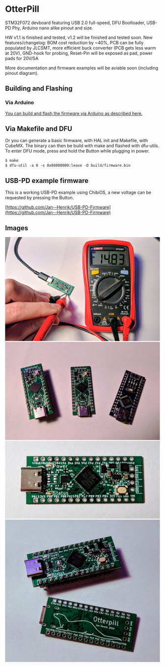 # OtterPill

STM32F072 devboard featuring USB 2.0 full-speed, DFU Bootloader, USB-PD Phy, Arduino nano alike pinout and size.

HW v1.1 is finished and tested, v1.2 will be finished and tested soon. New features/changelog: BOM cost reduction by ~40%, PCB can be fully populated by JLCSMT, more efficient buck converter (PCB gets less warm at 20V), GND-hook for probing, Reset-Pin will be exposed as pad, power pads for 20V/5A

More documentation and firmware examples will be aviable soon (including pinout diagram). 

## Building and Flashing
### Via Arduino

[You can build and flash the firmware via Arduino as described here.](https://github.com/stm32duino/Arduino_Core_STM32)

## Via Makefile and DFU

Or you can generate a basic firmware, with HAL init and Makefile, with CubeMX. The binary can then be build with make and flashed with dfu-utils. To enter DFU mode, press and hold the Button while plugging in power.

    $ make
    $ dfu-util -a 0 -s 0x08000000:leave -D build/firmware.bin

## USB-PD example firmware

This is a working USB-PD example using ChibiOS, a new voltage can be requested by pressing the Button.

[https://github.com/Jan--Henrik/USB-PD-Firmware](https://github.com/Jan--Henrik/USB-PD-Firmware)

## Images

![](images/1.jpg)
![](images/2.jpg)
![](images/3.jpg)
![](images/4.jpg)

